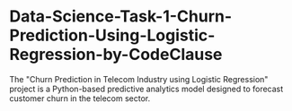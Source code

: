 # Data-Science-Task-1-Churn-Prediction-Using-Logistic-Regression-by-CodeClause
The "Churn Prediction in Telecom Industry using Logistic Regression" project is a Python-based predictive analytics model designed to forecast customer churn in the telecom sector.
